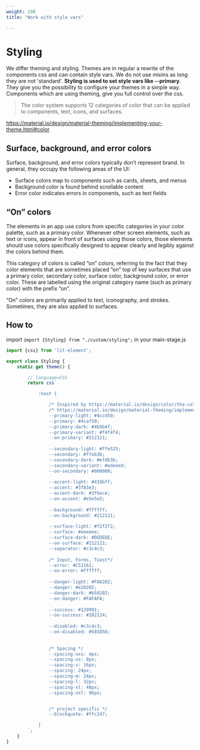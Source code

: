 ```yaml
---
weight: 200
title: "Work with style vars"

---
```



# Styling

We differ theming and styling. Themes are in regular a rewrite of the components css and can contain style vars. 
We do not use mixins as long they are not 'standard'. 
**Styling is used to set style vars like --primary**. They give you the possibility to configure your themes in a simple way. 
Components which are using theming, give you full control over the css.

> The color system supports 12 categories of color that can be applied to components, text, icons, and surfaces.

https://material.io/design/material-theming/implementing-your-theme.html#color

## Surface, background, and error colors
Surface, background, and error colors typically don’t represent brand. 
In general, they occupy the following areas of the UI: 

* Surface colors map to components such as cards, sheets, and menus
* Background color is found behind scrollable content
* Error color indicates errors in components, such as text fields

## “On” colors
The elements in an app use colors from specific categories in your color palette, such as a primary color. 
Whenever other screen elements, such as text or icons, appear in front of surfaces using those colors, those elements 
should use colors specifically designed to appear clearly and legibly against the colors behind them.

This category of colors is called “on” colors, referring to the fact that they color elements that are sometimes 
placed “on” top of key surfaces that use a primary color, secondary color, surface color, background color, or error color. 
These are labelled using the original category name (such as primary color) with the prefix “on”.

“On” colors are primarily applied to text, iconography, and strokes. Sometimes, they are also applied to surfaces.


<style-category-sample></style-category-sample>

## How to

import `import {Styling} from "./custom/styling";` in your main-stage.js

``` javascript
import {css} from 'lit-element';

export class Styling {
    static get theme() {

        // language=CSS
        return css`

            :host {

                /* Inspired by https://material.io/design/color/the-color-system.html#color-theme-creation */
                /* https://material.io/design/material-theming/implementing-your-theme.html#color */
                --primary-light: #4ccd50;
                --primary: #4caf50;
                --primary-dark: #4b9b4f;
                --primary-variant: #f4f4f4;
                --on-primary: #212121;
                
                --secondary-light: #ffe525;
                --secondary: #ffeb3b;
                --secondary-dark: #efdb3b;
                --secondary-variant: #edeeed;
                --on-secondary: #000000;
                
                --accent-light: #419bff;
                --accent: #3f83e3;
                --accent-dark: #3f6ece;
                --on-accent: #e5e5e5;
                
                --background: #ffffff;
                --on-background: #212121;
                
                --surface-light: #f2f2f2;
                --surface: #eeeeee;
                --surface-dark: #DEDEDE;
                --on-surface: #212121;
                --separator: #c3c4c3;
                
                /* Input, Forms, Toast*/
                --error: #C51162;
                --on-error: #ffffff;
                
                --danger-light: #FA0202;
                --danger: #e20202;
                --danger-dark: #b50202;
                --on-danger: #FAFAFA;
                
                --success: #129991;
                --on-success: #202124;
                
                --disabled: #c3c4c3;
                --on-disabled: #585858;
                
                
                /* Spacing */
                --spacing-xxs: 4px;
                --spacing-xs: 8px;
                --spacing-s: 16px;
                --spacing: 24px;
                --spacing-m: 24px;
                --spacing-l: 32px;
                --spacing-xl: 48px;
                --spacing-xxl: 96px;


                /* project specific */
                --blockquote: #ffc247;

            }
        `;
    }
}
```
